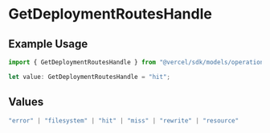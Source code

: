 # GetDeploymentRoutesHandle

## Example Usage

```typescript
import { GetDeploymentRoutesHandle } from "@vercel/sdk/models/operations";

let value: GetDeploymentRoutesHandle = "hit";
```

## Values

```typescript
"error" | "filesystem" | "hit" | "miss" | "rewrite" | "resource"
```